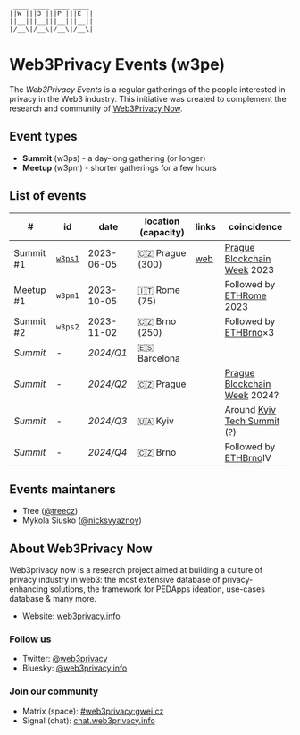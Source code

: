 ```
 ____ ____ ____ ____ 
||W |||3 |||P |||E ||
||__|||__|||__|||__||
|/__\|/__\|/__\|/__\|
```


# Web3Privacy Events (w3pe)

The *Web3Privacy Events* is a regular gatherings of the people interested in privacy in the Web3 industry.
This initiative was created to complement the research and community of [Web3Privacy Now](https://web3privacy.info).

## Event types
* **Summit** (w3ps) - a day-long gathering (or longer)
* **Meetup** (w3pm) - shorter gatherings for a few hours

## List of events

| # | id | date | location (capacity) | links | coincidence |
| --- | --- | --- | --- | --- | --- |
| Summit #1 | [`w3ps1`](https://github.com/web3privacy/w3ps1) | 2023-06-05 | 🇨🇿 Prague (300) | [web](https://prague.web3privacy.info/) | [Prague Blockchain Week](https://prgblockweek.com/) 2023 | 
| Meetup #1 | `w3pm1` | 2023-10-05 | 🇮🇹 Rome (75) || Followed by [ETHRome](https://ethrome.org/) 2023 |
| Summit #2 | `w3ps2` | 2023-11-02 | 🇨🇿 Brno (250) || Followed by [ETHBrno](https://ethbrno.cz/)×3 |
| *Summit* | - | *2024/Q1* | 🇪🇸 Barcelona ||
| *Summit* | - | *2024/Q2* | 🇨🇿 Prague || [Prague Blockchain Week](https://prgblockweek.com/) 2024? |
| *Summit* | - | *2024/Q3* | 🇺🇦 Kyiv || Around [Kyiv Tech Summit](https://www.kyivtechsummit.com/) (?) |
| *Summit* | - | *2024/Q4* | 🇨🇿 Brno || Followed by [ETHBrno](https://ethbrno.cz/)IV |

## Events maintaners

- Tree ([@treecz](https://twitter.com/treecz))
- Mykola Siusko ([@nicksvyaznoy](https://twitter.com/nicksvyaznoy))

## About Web3Privacy Now

Web3privacy now is a research project aimed at building a culture of privacy industry in web3: the most extensive database of privacy-enhancing solutions, the framework for PEDApps ideation, use-cases database & many more.
- Website: [web3privacy.info](http://web3privacy.info/)

### Follow us
- Twitter: [@web3privacy](http://twitter.com/web3privacy)
- Bluesky: [@web3privacy.info](https://staging.bsky.app/profile/web3privacy.info)

### Join our community
- Matrix (space): [#web3privacy:gwei.cz](https://matrix.to/#/#web3privacy:gwei.cz)
- Signal (chat): [chat.web3privacy.info](https://chat.web3privacy.info/)
